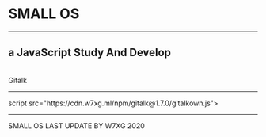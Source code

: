 # SMALL OS
---
a JavaScript Study And Develop
---
<br>Gitalk
<hr>

  <link rel="stylesheet" href="https://cdn.w7xg.ml/npm/gitalk@1.7.0/gitalk.css">
  <script src="https://cdn.w7xg.ml/npm/gitalk@1.7.0/gitalk.min.js"></script>
<div id="gitalk-container"></div>
  script src="https://cdn.w7xg.ml/npm/gitalk@1.7.0/gitalkown.js"></script>
  <hr>
  SMALL OS LAST UPDATE BY W7XG 2020
  
